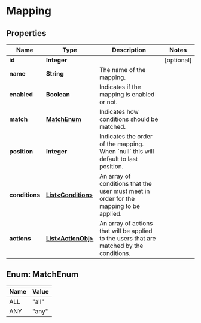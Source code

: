 

# Mapping


## Properties

| Name | Type | Description | Notes |
|------------ | ------------- | ------------- | -------------|
|**id** | **Integer** |  |  [optional] |
|**name** | **String** | The name of the mapping. |  |
|**enabled** | **Boolean** | Indicates if the mapping is enabled or not. |  |
|**match** | [**MatchEnum**](#MatchEnum) | Indicates how conditions should be matched. |  |
|**position** | **Integer** | Indicates the order of the mapping. When &#x60;null&#x60; this will default to last position. |  |
|**conditions** | [**List&lt;Condition&gt;**](Condition.md) | An array of conditions that the user must meet in order for the mapping to be applied. |  |
|**actions** | [**List&lt;ActionObj&gt;**](ActionObj.md) | An array of actions that will be applied to the users that are matched by the conditions. |  |



## Enum: MatchEnum

| Name | Value |
|---- | -----|
| ALL | &quot;all&quot; |
| ANY | &quot;any&quot; |



